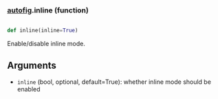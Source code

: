 ### [autofig](autofig.md).inline (function)


```py

def inline(inline=True)

```



Enable/disable inline mode.

Arguments
------------
* `inline` (bool, optional, default=True): whether inline mode should be
    enabled

